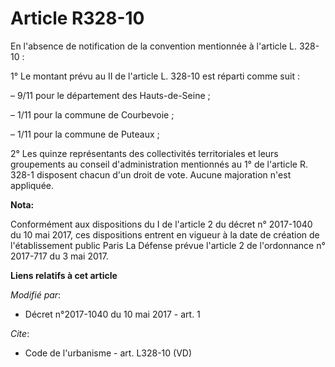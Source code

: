 # Article R328-10

En l'absence de notification de la convention mentionnée à l'article L. 328-10 : 

1° Le montant prévu au II de l'article L. 328-10 est réparti comme suit : 

– 9/11 pour le département des Hauts-de-Seine ; 

– 1/11 pour la commune de Courbevoie ; 

– 1/11 pour la commune de Puteaux ; 

2° Les quinze représentants des collectivités territoriales et leurs groupements au conseil d'administration mentionnés au 1°
de l'article R. 328-1 disposent chacun d'un droit de vote. Aucune majoration n'est appliquée.

**Nota:**

Conformément aux dispositions du I de l'article 2 du décret n° 2017-1040 du 10 mai 2017, ces dispositions entrent en vigueur
à la date de création de l'établissement public Paris La Défense prévue l'article 2 de l'ordonnance n° 2017-717 du 3 mai
2017.

**Liens relatifs à cet article**

_Modifié par_:

  - Décret n°2017-1040 du 10 mai 2017 - art. 1

_Cite_:

  - Code de l'urbanisme - art. L328-10 (VD)
